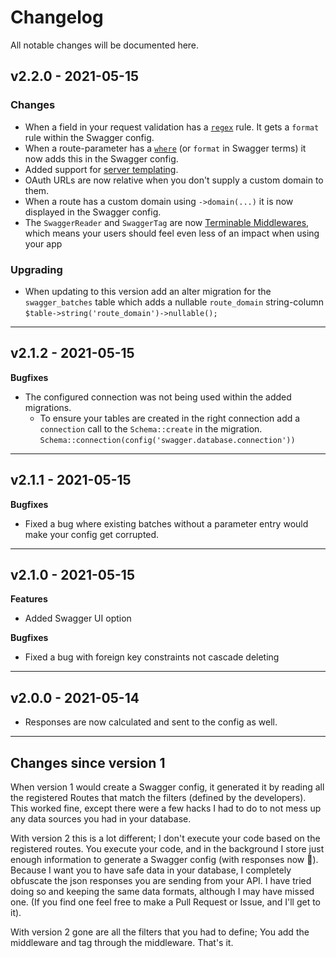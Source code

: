 # Changelog

All notable changes will be documented here.

## v2.2.0 - 2021-05-15

### Changes

- When a field in your request validation has a [`regex`](https://laravel.com/docs/8.x/validation#rule-regex) rule. It gets a `format` rule within the Swagger config.
- When a route-parameter has a [`where`](https://laravel.com/docs/8.x/routing#parameters-regular-expression-constraints) (or `format` in Swagger terms) it now adds this in the Swagger config.
- Added support for [server templating](https://github.com/RicoNijeboer/laravel-to-swagger/issues/4).
- OAuth URLs are now relative when you don't supply a custom domain to them.
- When a route has a custom domain using `->domain(...)` it is now displayed in the Swagger config.
- The `SwaggerReader` and `SwaggerTag` are now [Terminable Middlewares](https://laravel.com/docs/8.x/middleware#terminable-middleware), which means your users should feel even less of an impact when using your app

### Upgrading

- When updating to this version add an alter migration for the `swagger_batches` table which adds a nullable `route_domain` string-column   
  `$table->string('route_domain')->nullable();`

---

## v2.1.2 - 2021-05-15

**Bugfixes**

- The configured connection was not being used within the added migrations.
    - To ensure your tables are created in the right connection add a `connection` call to the `Schema::create` in the migration.    
      `Schema::connection(config('swagger.database.connection'))`

---

## v2.1.1 - 2021-05-15

**Bugfixes**

- Fixed a bug where existing batches without a parameter entry would make your config get corrupted.

---

## v2.1.0 - 2021-05-15

**Features**

- Added Swagger UI option

**Bugfixes**

- Fixed a bug with foreign key constraints not cascade deleting

---

## v2.0.0 - 2021-05-14

- Responses are now calculated and sent to the config as well.

---

## Changes since version 1

When version 1 would create a Swagger config, it generated it by reading all the registered Routes that match the filters (defined by the developers). This worked fine, except there were a few hacks I
had to do to not mess up any data sources you had in your database.

With version 2 this is a lot different; I don't execute your code based on the registered routes. You execute your code, and in the background I store just enough information to generate a Swagger
config (with responses now 🎉). Because I want you to have safe data in your database, I completely obfuscate the json responses you are sending from your API. I have tried doing so and keeping the
same data formats, although I may have missed one.
(If you find one feel free to make a Pull Request or Issue, and I'll get to it).

With version 2 gone are all the filters that you had to define; You add the middleware and tag through the middleware. That's it.
